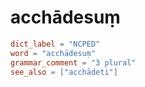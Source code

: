 # acchādesuṃ

``` toml
dict_label = "NCPED"
word = "acchādesuṃ"
grammar_comment = "3 plural"
see_also = ["acchādeti"]
```


